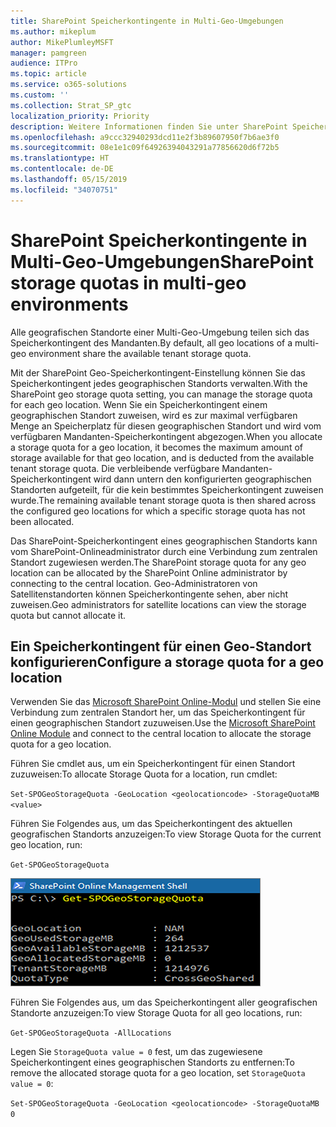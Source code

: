 ```yaml
---
title: SharePoint Speicherkontingente in Multi-Geo-Umgebungen
ms.author: mikeplum
author: MikePlumleyMSFT
manager: pamgreen
audience: ITPro
ms.topic: article
ms.service: o365-solutions
ms.custom: ''
ms.collection: Strat_SP_gtc
localization_priority: Priority
description: Weitere Informationen finden Sie unter SharePoint Speicherkontingente in Multi-Geo-Umgebungen.
ms.openlocfilehash: a9ccc32940293dcd11e2f3b89607950f7b6ae3f0
ms.sourcegitcommit: 08e1e1c09f64926394043291a77856620d6f72b5
ms.translationtype: HT
ms.contentlocale: de-DE
ms.lasthandoff: 05/15/2019
ms.locfileid: "34070751"
---
```

# <a name="sharepoint-storage-quotas-in-multi-geo-environments"></a><span data-ttu-id="5a737-103">SharePoint Speicherkontingente in Multi-Geo-Umgebungen</span><span class="sxs-lookup"><span data-stu-id="5a737-103">SharePoint storage quotas in multi-geo environments</span></span>

<span data-ttu-id="5a737-104">Alle geografischen Standorte einer Multi-Geo-Umgebung teilen sich das Speicherkontingent des Mandanten.</span><span class="sxs-lookup"><span data-stu-id="5a737-104">By default, all geo locations of a multi-geo environment share the available tenant storage quota.</span></span>

<span data-ttu-id="5a737-105">Mit der SharePoint Geo-Speicherkontingent-Einstellung können Sie das Speicherkontingent jedes geographischen Standorts verwalten.</span><span class="sxs-lookup"><span data-stu-id="5a737-105">With the SharePoint geo storage quota setting, you can manage the storage quota for each geo location.</span></span> <span data-ttu-id="5a737-106">Wenn Sie ein Speicherkontingent einem geographischen Standort zuweisen, wird es zur maximal verfügbaren Menge an Speicherplatz für diesen geographischen Standort und wird vom verfügbaren Mandanten-Speicherkontingent abgezogen.</span><span class="sxs-lookup"><span data-stu-id="5a737-106">When you allocate a storage quota for a geo location, it becomes the maximum amount of storage available for that geo location, and is deducted from the available tenant storage quota.</span></span> <span data-ttu-id="5a737-107">Die verbleibende verfügbare Mandanten-Speicherkontingent wird dann untern den konfigurierten geographischen Standorten aufgeteilt, für die kein bestimmtes Speicherkontingent zuweisen wurde.</span><span class="sxs-lookup"><span data-stu-id="5a737-107">The remaining available tenant storage quota is then shared across the configured geo locations for which a specific storage quota has not been allocated.</span></span>

<span data-ttu-id="5a737-108">Das SharePoint-Speicherkontingent eines geographischen Standorts kann vom SharePoint-Onlineadministrator durch eine Verbindung zum zentralen Standort zugewiesen werden.</span><span class="sxs-lookup"><span data-stu-id="5a737-108">The SharePoint storage quota for any geo location can be allocated by the SharePoint Online administrator by connecting to the central location.</span></span> <span data-ttu-id="5a737-109">Geo-Administratoren von Satellitenstandorten können Speicherkontingente sehen, aber nicht zuweisen.</span><span class="sxs-lookup"><span data-stu-id="5a737-109">Geo administrators for satellite locations can view the storage quota but cannot allocate it.</span></span>

## <a name="configure-a-storage-quota-for-a-geo-location"></a><span data-ttu-id="5a737-110">Ein Speicherkontingent für einen Geo-Standort konfigurieren</span><span class="sxs-lookup"><span data-stu-id="5a737-110">Configure a storage quota for a geo location</span></span>

<span data-ttu-id="5a737-111">Verwenden Sie das [Microsoft SharePoint Online-Modul](https://www.microsoft.com/en-us/download/details.aspx?id=35588 ) und stellen Sie eine Verbindung zum zentralen Standort her, um das Speicherkontingent für einen geographischen Standort zuzuweisen.</span><span class="sxs-lookup"><span data-stu-id="5a737-111">Use the [Microsoft SharePoint Online Module](https://www.microsoft.com/en-us/download/details.aspx?id=35588 ) and connect to the central location to allocate the storage quota for a geo location.</span></span> 

<span data-ttu-id="5a737-112">Führen Sie cmdlet aus, um ein Speicherkontingent für einen Standort zuzuweisen:</span><span class="sxs-lookup"><span data-stu-id="5a737-112">To allocate Storage Quota for a location, run cmdlet:</span></span>

`Set-SPOGeoStorageQuota -GeoLocation <geolocationcode> -StorageQuotaMB <value>`

<span data-ttu-id="5a737-113">Führen Sie Folgendes aus, um das Speicherkontingent des aktuellen geografischen Standorts anzuzeigen:</span><span class="sxs-lookup"><span data-stu-id="5a737-113">To view Storage Quota for the current geo location, run:</span></span>

`Get-SPOGeoStorageQuota`

![Screenshot eines Fensters in PowerShell, der Get-SPOGeoStorageQuota cmdlet zeigt](media/multi-geo-storage-quota.png)

<span data-ttu-id="5a737-115">Führen Sie Folgendes aus, um das Speicherkontingent aller geografischen Standorte anzuzeigen:</span><span class="sxs-lookup"><span data-stu-id="5a737-115">To view Storage Quota for all geo locations, run:</span></span>

`Get-SPOGeoStorageQuota -AllLocations`

<span data-ttu-id="5a737-116">Legen Sie `StorageQuota value = 0` fest, um das zugewiesene Speicherkontingent eines geographischen Standorts zu entfernen:</span><span class="sxs-lookup"><span data-stu-id="5a737-116">To remove the allocated storage quota for a geo location, set `StorageQuota value = 0`:</span></span>

`Set-SPOGeoStorageQuota -GeoLocation <geolocationcode> -StorageQuotaMB 0`
